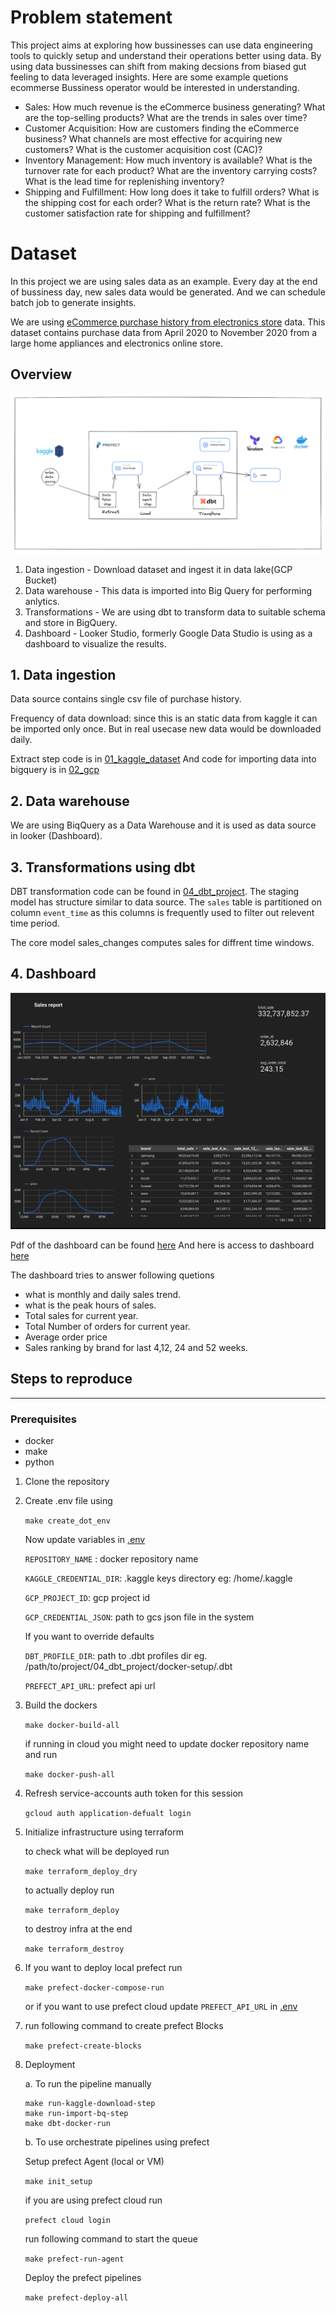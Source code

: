 # Problem statement
This project aims at exploring how bussinesses can use data engineering tools to quickly setup and understand their operations better using data. By using data bussinesses can shift from making decsions from biased gut feeling to data leveraged insights.
Here are some example quetions ecommerse Bussiness operator would be interested in understanding.
- Sales: How much revenue is the eCommerce business generating? What are the top-selling products? What are the trends in sales over time?
- Customer Acquisition: How are customers finding the eCommerce business? What channels are most effective for acquiring new customers? What is the customer acquisition cost (CAC)?
- Inventory Management: How much inventory is available? What is the turnover rate for each product? What are the inventory carrying costs? What is the lead time for replenishing inventory?
- Shipping and Fulfillment: How long does it take to fulfill orders? What is the shipping cost for each order? What is the return rate? What is the customer satisfaction rate for shipping and fulfillment?



# Dataset
In this project we are using sales data as an example. Every day at the end of bussiness day, new sales data would be generated. And we can schedule batch job to generate insights.

We are using [eCommerce purchase history from electronics store](https://www.kaggle.com/datasets/mkechinov/ecommerce-purchase-history-from-electronics-store) data. This dataset contains purchase data from April 2020 to November 2020 from a large home appliances and electronics online store. 

## Overview
![Architecture](./images/architecture.png)

1. Data ingestion - Download dataset and ingest it in data lake(GCP Bucket)
2. Data warehouse - This data is imported into Big Query for performing anlytics.
3. Transformations - We are using dbt to transform data to suitable schema and store in BigQuery.
4. Dashboard - Looker Studio, formerly Google Data Studio is using as a dashboard to visualize the results.

## 1. Data ingestion
Data source contains single csv file of purchase history. 

Frequency of data download:
    since this is an static data from kaggle it can be imported only once. But in real usecase new data would be downloaded daily.

Extract step code is in [01_kaggle_dataset](./01_kaggle_dataset/)
And code for importing data into bigquery is in [02_gcp](./02_gcp/) 

## 2. Data warehouse
We are using BiqQuery as a Data Warehouse and it is used as data source in looker (Dashboard).

## 3. Transformations using dbt
DBT transformation code can be found in [04_dbt_project](./04_dbt_project/). 
The staging model has structure similar to data source. The `sales` table is partitioned on column `event_time` as this columns is frequently used to filter out relevent time period.

The core model sales_changes computes sales for diffrent time windows.


## 4. Dashboard 
![Dashboard](./images/dashboard.png)

Pdf of the dashboard can be found [here](./05_dashboard/DE_Sales_Report.pdf)
And here is access to dashboard [here](https://lookerstudio.google.com/s/nZ_rDTE-aZg)

The dashboard tries to answer following quetions
- what is monthly and daily sales trend.
- what is the peak hours of sales.
- Total sales for current year. 
- Total Number of orders for current year.
- Average order price
- Sales ranking by brand for last 4,12, 24 and 52 weeks.


## Steps to reproduce
___
### Prerequisites
- docker
- make
- python

1. Clone the repository
2. Create .env file using

    `make create_dot_env`
    
    Now update variables in [.env](./.env)

    `REPOSITORY_NAME` : docker repository name

    `KAGGLE_CREDENTIAL_DIR`: .kaggle keys directory eg: /home/.kaggle

    `GCP_PROJECT_ID`: gcp project id

    `GCP_CREDENTIAL_JSON`: path to gcs json file in the system
    
    If you want to override defaults

    `DBT_PROFILE_DIR`: path to .dbt profiles dir eg. /path/to/project/04_dbt_project/docker-setup/.dbt

    `PREFECT_API_URL`: prefect api url


3. Build the dockers

    `make docker-build-all`

    if running in cloud you might need to update docker repository name and run

    `make docker-push-all`


4. Refresh service-accounts auth token for this session

    `gcloud auth application-defualt login`

5. Initialize infrastructure using terraform

    to check what will be deployed run 

    `make terraform_deploy_dry`

    to actually deploy run

    `make terraform_deploy`

    to destroy infra at the end

    `make terraform_destroy`


6. If you want to deploy local prefect run

    `make prefect-docker-compose-run`

    or if you want to use prefect cloud 
    update `PREFECT_API_URL` in [.env](./.env)


7. run following command to create prefect Blocks

    `make prefect-create-blocks`

8. Deployment

    a. To run the pipeline manually

    ```
    make run-kaggle-download-step
    make run-import-bq-step
    make dbt-docker-run
    ```

    b. To use orchestrate pipelines using prefect 

    Setup prefect Agent (local or VM)
    
    `make init_setup` 

    if you are using prefect cloud run

    `prefect cloud login`

    run following command to start the queue

    `make prefect-run-agent`


    Deploy the prefect pipelines

    `make prefect-deploy-all`
